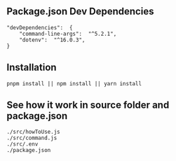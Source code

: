 ## Package.json Dev Dependencies
```
"devDependencies":  {
	"command-line-args":  "^5.2.1",
	"dotenv":  "^16.0.3",
}
```
## Installation
    pnpm install || npm install || yarn install

## See how it work in source folder and package.json

    ./src/howToUse.js
    ./src/command.js
    ./src/.env
    ./package.json